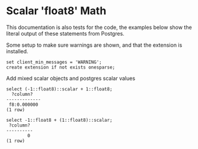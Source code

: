 # Scalar 'float8' Math

This documentation is also tests for the code, the examples below
show the literal output of these statements from Postgres.

Some setup to make sure warnings are shown, and that the extension
is installed.
``` postgres-console
set client_min_messages = 'WARNING';
create extension if not exists onesparse;
```
Add mixed scalar objects and postgres scalar values
``` postgres-console
select (-1::float8)::scalar + 1::float8;
  ?column?   
-------------
 f8:0.000000
(1 row)

select -1::float8 + (1::float8)::scalar;
 ?column? 
----------
        0
(1 row)

```
